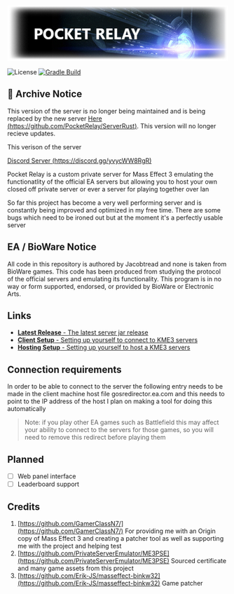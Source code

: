 ![Logo](data/logo.png)

![License](https://img.shields.io/github/license/jacobtread/PocketRelay?style=for-the-badge)
[![Gradle Build](https://img.shields.io/github/workflow/status/jacobtread/PocketRelay/gradle-build?style=for-the-badge)](https://github.com/jacobtread/PocketRelay/actions/workflows/gradle.yml)

## 📌 Archive Notice
This version of the server is no longer being maintained and is being replaced by the new
server [Here (https://github.com/PocketRelay/ServerRust)](https://github.com/PocketRelay/ServerRust). This version will
no longer recieve updates. 

This verison of the server

[Discord Server (https://discord.gg/yvycWW8RgR)](https://discord.gg/yvycWW8RgR)

Pocket Relay is a custom private server for Mass Effect 3 emulating the functionatlity of the official EA servers
but allowing you to host your own closed off private server or ever a server for playing together over lan

So far this project has become a very well performing server and is constantly being improved and optimized in my free time.
There are some bugs which need to be ironed out but at the moment it's a perfectly usable server

## EA / BioWare Notice
All code in this repository is authored by Jacobtread and none is taken from BioWare games. This code has been 
produced from studying the protocol of the official servers and emulating its functionality. This program is
in no way or form supported, endorsed, or provided by BioWare or Electronic Arts.

## Links
- [**Latest Release** - The latest server jar release](https://github.com/jacobtread/PocketRelay/releases/latest) 
- [**Client Setup** - Setting up yourself to connect to KME3 servers](docs/SETUP_CLIENT.md)
- [**Hosting Setup** - Setting up yourself to host a KME3 servers](docs/SETUP_HOSTER.md)

## Connection requirements

In order to be able to connect to the server the following entry needs to be made in the client machine host file
gosredirector.ea.com and this needs to point to the IP address of the host
I plan on making a tool for doing this automatically

> Note: if you play other EA games such as Battlefield this may affect your ability to connect
> to the servers for those games, so you will need to remove this redirect before playing them

## Planned

- [ ] Web panel interface
- [ ] Leaderboard support

## Credits

1. [https://github.com/GamerClassN7/](https://github.com/GamerClassN7/) For providing me with an Origin copy of Mass Effect 3 and creating a patcher tool as well as supporting me with the project and helping test
2. [https://github.com/PrivateServerEmulator/ME3PSE](https://github.com/PrivateServerEmulator/ME3PSE) Sourced certificate and many game assets from this project
3. [https://github.com/Erik-JS/masseffect-binkw32](https://github.com/Erik-JS/masseffect-binkw32) Game patcher

